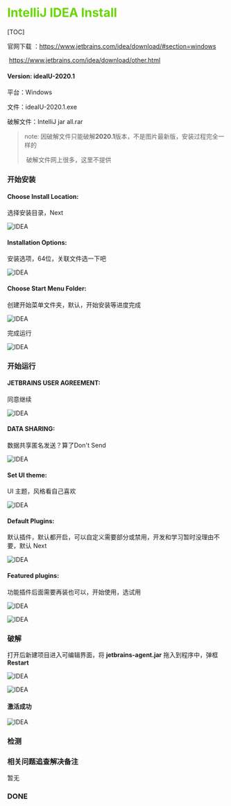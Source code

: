 # <font color=#69D600>IntelliJ IDEA Install</font>

[TOC]

官网下载 ：https://www.jetbrains.com/idea/download/#section=windows

​    				https://www.jetbrains.com/idea/download/other.html

#### Version: ideaIU-2020.1

平台：Windows

文件：ideaIU-2020.1.exe

破解文件：IntelliJ jar all.rar

> note: 因破解文件只能破解**2020.1**版本，不是图片最新版，安装过程完全一样的
>
> ​		  破解文件网上很多，这里不提供



### 开始安装

#### Choose Install Location:

选择安装目录，Next

![IDEA](../images/IDEA/IDEA001.png "Choose Install Location") 



#### Installation Options:

安装选项，64位，关联文件选一下吧

![IDEA](../images/IDEA/IDEA002.png "Installation Options") 



#### Choose Start Menu Folder:

创建开始菜单文件夹，默认，开始安装等进度完成

![IDEA](../images/IDEA/IDEA003.png "Choose Start Menu Folder") 

完成运行

![IDEA](../images/IDEA/IDEA004.png "完成运行") 



### 开始运行

#### JETBRAINS USER AGREEMENT:

同意继续

![IDEA](../images/IDEA/IDEA005.png "JETBRAINS USER AGREEMENT") 



#### DATA SHARING:

数据共享匿名发送？算了Don't Send

![IDEA](../images/IDEA/IDEA006.png "DATA SHARING") 



#### Set UI theme:

UI 主题，风格看自己喜欢

![IDEA](../images/IDEA/IDEA007.png "Set UI theme") 



#### Default Plugins:

默认插件，默认都开启，可以自定义需要部分或禁用，开发和学习暂时没理由不要，默认 Next

![IDEA](../images/IDEA/IDEA008.png "Default Plugins") 



#### Featured plugins:

功能插件后面需要再装也可以，开始使用，选试用

![IDEA](../images/IDEA/IDEA009.png "Featured plugins") 

![IDEA](../images/IDEA/IDEA010.png "Featured plugins") 



### 破解

打开后新建项目进入可编辑界面，将 **jetbrains-agent.jar** 拖入到程序中，弹框 **Restart**

![IDEA](../images/IDEA/IDEA011.png "破解") 

![IDEA](../images/IDEA/IDEA012.png "破解") 



#### 激活成功

![IDEA](../images/IDEA/IDEA013.png "激活成功") 





### 检测

### 相关问题追查解决备注

暂无


### DONE



